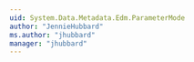 ```yaml
---
uid: System.Data.Metadata.Edm.ParameterMode
author: "JennieHubbard"
ms.author: "jhubbard"
manager: "jhubbard"
---
```


